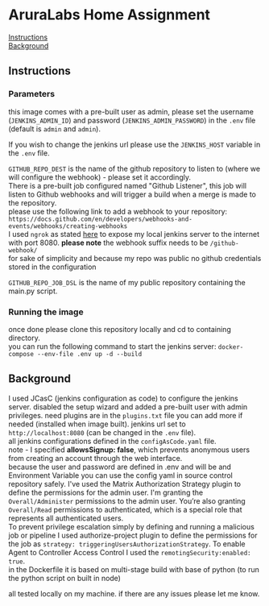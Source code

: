 # AruraLabs Home Assignment


[Instructions](#Instructions)  
[Background](#Background) 


## Instructions
### Parameters
this image comes with a pre-built user as admin, please set the username (`JENKINS_ADMIN_ID`) and password (`JENKINS_ADMIN_PASSWORD`) in the `.env` file
(default is `admin` and `admin`).  

If you wish to change the jenkins url please use the `JENKINS_HOST` variable in the `.env` file.  

`GITHUB_REPO_DEST` is the name of the github repository to listen to (where we will configure the webhook) - please set it accordingly.  
There is a pre-built job configured named "Github Listener", this job will listen to Github webhooks and will trigger a build when a merge is made to the repository.  
please use the following link to add a webhook to your repository: `https://docs.github.com/en/developers/webhooks-and-events/webhooks/creating-webhooks`  
I used `ngrok` as stated [here](https://docs.github.com/en/developers/webhooks-and-events/webhooks/creating-webhooks#exposing-localhost-to-the-internet)
to expose my local jenkins server to the internet with port 8080.
**please note** the webhook suffix needs to be `/github-webhook/`<br>
for sake of simplicity and because my repo was public no github credentials stored in the configuration  

`GITHUB_REPO_JOB_DSL` is the name of my public repository containing the main.py script.  

### Running the image
once done please clone this repository locally and cd to containing directory.  
you can run the following command to start the jenkins server:
`docker-compose --env-file .env up -d --build `

## Background
I used JCasC (jenkins configuration as code) to configure the jenkins server.
disabled the setup wizard and added a pre-built user with admin privileges.
need plugins are in the `plugins.txt` file you can add more if needed (installed when image built).
jenkins url set to `http://localhost:8080` (can be changed in the `.env` file).  
all jenkins configurations defined in the `configAsCode.yaml` file.  
note - I specified **allowsSignup: false**, which prevents anonymous users from creating an account through the web interface.  
because the user and password are defined in .env and will be and Environment Variable you can use the config yaml in source control repository safely.
I've used the Matrix Authorization Strategy plugin to define the permissions for the admin user.
I'm granting the `Overall/Administer` permissions to the admin user. You’re also granting `Overall/Read` permissions to authenticated, which is a special role that represents all authenticated users.  
To prevent privilege escalation simply by defining and running a malicious job or pipeline I used authorize-project plugin to define the permissions for the job as `strategy: triggeringUsersAuthorizationStrategy`.
To enable Agent to Controller Access Control I used the `remotingSecurity:enabled: true`.  
in the Dockerfile it is based on multi-stage build with base of python (to run the python script on built in node)  

all tested locally on my machine. if there are any issues please let me know.
